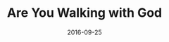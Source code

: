 ---
title: "Are You Walking with God"
speaker: "Barry Gin"
date: "2016-09-25"
sermonUrl: "//35.190.93.184/sermons/20160925_sunday_barry_gin_are_you_walking_with_god.mp3"
---